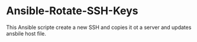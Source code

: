 # Ansible-Rotate-SSH-Keys
This Ansible scripte create a new SSH and copies it ot a server and updates ansbile host file.
